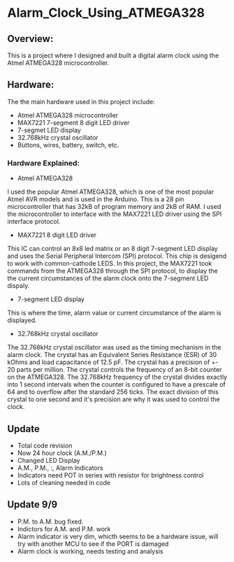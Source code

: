# Alarm_Clock_Using_ATMEGA328
## Overview:
This is a project where I designed and built a digital alarm clock using the Atmel ATMEGA328 microcontroller.
## Hardware:
The the main hardware used in this project include:
- Atmel ATMEGA328 microcontroller
- MAX7221 7-segment 8 digit LED driver
- 7-segmet LED display
- 32.768kHz crystal oscillator 
- Buttons, wires, battery, switch, etc.
### Hardware Explained:
- Atmel ATMEGA328

I used the popular Atmel ATMEGA328, which is one of the most popular Atmel AVR models and is used in the Arduino. This is a 28 pin microcontroller that has 32kB of program memory and 2kB of RAM. I used the microcontroller to interface with the MAX7221 LED driver using the SPI interface protocol.
- MAX7221 8 digit LED driver

This IC can control an 8x8 led matrix or an 8 digit 7-segment LED display and uses the Serial Peripheral Intercom (SPI) protocol. This chip is desigend to work with common-cathode LEDS. In this project, the MAX7221 took commands from the ATMEGA328 through the SPI protocol, to display the the current circumstances of the alarm clock onto the 7-segment LED dispaly.

- 7-segment LED display

This is where the time, alarm value or current circumstance of the alarm is displayed. 

-  32.768kHz crystal oscillator

The 32.768kHz crystal oscillator was used as the timing mechanism in the alarm clock. The crystal has an Equivalent Series Resistance (ESR) of 30 kOhms and load capacitance of 12.5 pF. The crystal has a precision of +- 20 parts per million. The crystal controls the frequency of an 8-bit counter on the ATMEGA328. The 32.768kHz frequency of the crystal divides exactly into 1 second intervals when the counter is configured to have a prescale of 64 and to overflow after the standard 256 ticks. The exact division of this crystal to one second and it's precision are why it was used to control the clock. 

## Update
- Total code revision
- Now 24 hour clock (A.M./P.M.)
- Changed LED Display
- A.M., P.M., :, Alarm Indicators
- Indicators need POT in series with resistor for brightness control
- Lots of cleaning needed in code

## Update 9/9
- P.M. to A.M. bug fixed. 
- Indictors for A.M. and P.M. work
- Alarm indicator is very dim, whicth seems to be a hardware issue, will try with another MCU to see if the PORT is damaged
- Alarm clock is working, needs testing and analysis
